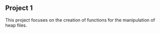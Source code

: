 ## Project 1

This project focuses on the creation of functions for the manipulation of heap files.
